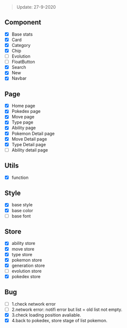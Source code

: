 > Update: 27-9-2020

## Component

- [x] Base stats
- [x] Card
- [x] Category
- [x] Chip
- [ ] Evolution
- [ ] FloatButton
- [x] Search
- [x] New
- [x] Navbar

## Page

- [x] Home page
- [x] Pokedex page
- [x] Move page
- [x] Type page
- [x] Ability page
- [x] Pokemon Detail page
- [x] Move Detail page
- [x] Type Detail page
- [ ] Ability detail page

## Utils

- [x] function

## Style

- [x] base style
- [x] base color
- [ ] base font

## Store

- [x] ability store
- [x] move store
- [x] type store
- [x] pokemon store
- [x] generation store
- [ ] evolution store
- [x] pokedex store

## Bug

- [ ] 1.check network error
- [ ] 2.network error: notifi error but list = old list not empty.
- [x] 3.check loading position avaliable.
- [x] 4.back to pokedex, store stage of list pokemon.
